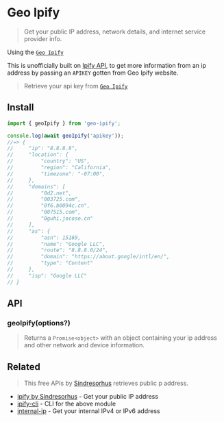 # Geo Ipify

> Get your public IP address, network details, and internet service provider info.

Using the [`Geo Ipify`](https://geo.ipify.org/)

This is unofficially built on [Ipify API](https://www.ipify.org), to get more information from an ip address by passing an `APIKEY` gotten from Geo Ipify website.

> Retrieve your api key from [`Geo Ipify`](https://geo.ipify.org/)

## Install

```js
import { geoIpify } from 'geo-ipify';

console.log(await geoIpify('apikey'));
//=> {
//     "ip": "8.8.8.8",
//     "location": {
//         "country": "US",
//         "region": "California",
//         "timezone": "-07:00",
//     },
//     "domains": [
//         "0d2.net",
//         "003725.com",
//         "0f6.b0094c.cn",
//         "007515.com",
//         "0guhi.jocose.cn"
//     ],
//     "as": {
//         "asn": 15169,
//         "name": "Google LLC",
//         "route": "8.8.8.0/24",
//         "domain": "https://about.google/intl/en/",
//         "type": "Content"
//     },
//     "isp": "Google LLC"
// }
```

## API

### geoIpify(options?)

> Returns a `Promise<object>` with an object containing your ip address and other network and device information.

## Related

> This free APIs by [Sindresorhus](https://github.com/sindresorhus) retrieves public p address. 

- [ipify by Sindresorhus](https://github.com/sindresorhus/ipify) - Get your public IP address
- [ipify-cli](https://github.com/sindresorhus/ipify-cli) - CLI for the above module
- [internal-ip](https://github.com/sindresorhus/internal-ip) - Get your internal IPv4 or IPv6 address
